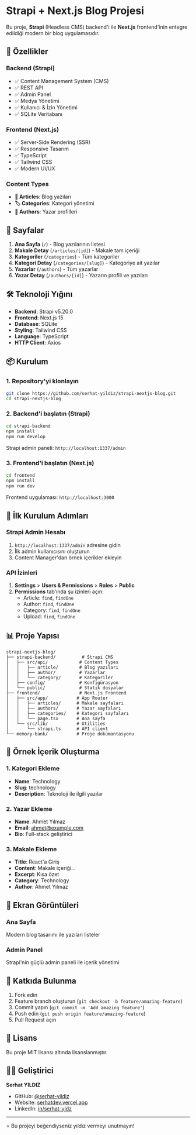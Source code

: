 # Strapi + Next.js Blog Projesi

Bu proje, **Strapi** (Headless CMS) backend'i ile **Next.js** frontend'inin entegre edildiği modern bir blog uygulamasıdır.

## 🚀 **Özellikler**

### Backend (Strapi)
- ✅ Content Management System (CMS)
- ✅ REST API
- ✅ Admin Panel
- ✅ Medya Yönetimi
- ✅ Kullanıcı & İzin Yönetimi
- ✅ SQLite Veritabanı

### Frontend (Next.js)
- ✅ Server-Side Rendering (SSR)
- ✅ Responsive Tasarım
- ✅ TypeScript
- ✅ Tailwind CSS
- ✅ Modern UI/UX

### Content Types
- **📄 Articles**: Blog yazıları
- **🏷️ Categories**: Kategori yönetimi
- **👤 Authors**: Yazar profilleri

## 📱 **Sayfalar**

1. **Ana Sayfa** (`/`) - Blog yazılarının listesi
2. **Makale Detay** (`/articles/[id]`) - Makale tam içeriği
3. **Kategoriler** (`/categories`) - Tüm kategoriler
4. **Kategori Detay** (`/categories/[slug]`) - Kategoriye ait yazılar
5. **Yazarlar** (`/authors`) - Tüm yazarlar
6. **Yazar Detay** (`/authors/[id]`) - Yazarın profili ve yazıları

## 🛠 **Teknoloji Yığını**

- **Backend**: Strapi v5.20.0
- **Frontend**: Next.js 15
- **Database**: SQLite
- **Styling**: Tailwind CSS
- **Language**: TypeScript
- **HTTP Client**: Axios

## 📦 **Kurulum**

### 1. Repository'yi klonlayın
```bash
git clone https://github.com/serhat-yildiz/strapi-nextjs-blog.git
cd strapi-nextjs-blog
```

### 2. Backend'i başlatın (Strapi)
```bash
cd strapi-backend
npm install
npm run develop
```
Strapi admin paneli: `http://localhost:1337/admin`

### 3. Frontend'i başlatın (Next.js)
```bash
cd frontend
npm install
npm run dev
```
Frontend uygulaması: `http://localhost:3000`

## 🎯 **İlk Kurulum Adımları**

### Strapi Admin Hesabı
1. `http://localhost:1337/admin` adresine gidin
2. İlk admin kullanıcısını oluşturun
3. Content Manager'dan örnek içerikler ekleyin

### API İzinleri
1. **Settings** > **Users & Permissions** > **Roles** > **Public**
2. **Permissions** tab'ında şu izinleri açın:
   - Article: `find`, `findOne`
   - Author: `find`, `findOne`
   - Category: `find`, `findOne`
   - Upload: `find`, `findOne`

## 📊 **Proje Yapısı**

```
strapi-nextjs-blog/
├── strapi-backend/          # Strapi CMS
│   ├── src/api/            # Content Types
│   │   ├── article/        # Blog yazıları
│   │   ├── author/         # Yazarlar
│   │   └── category/       # Kategoriler
│   ├── config/             # Konfigürasyon
│   └── public/             # Statik dosyalar
├── frontend/               # Next.js Frontend
│   ├── src/app/           # App Router
│   │   ├── articles/      # Makale sayfaları
│   │   ├── authors/       # Yazar sayfaları
│   │   ├── categories/    # Kategori sayfaları
│   │   └── page.tsx       # Ana sayfa
│   └── src/lib/           # Utilities
│       └── strapi.ts      # API client
└── memory-bank/           # Proje dokümantasyonu
```

## 🌟 **Örnek İçerik Oluşturma**

### 1. Kategori Ekleme
- **Name**: Technology
- **Slug**: technology
- **Description**: Teknoloji ile ilgili yazılar

### 2. Yazar Ekleme
- **Name**: Ahmet Yılmaz
- **Email**: ahmet@example.com
- **Bio**: Full-stack geliştirici

### 3. Makale Ekleme
- **Title**: React'a Giriş
- **Content**: Makale içeriği...
- **Excerpt**: Kısa özet
- **Category**: Technology
- **Author**: Ahmet Yılmaz

## 📸 **Ekran Görüntüleri**

### Ana Sayfa
Modern blog tasarımı ile yazıları listeler

### Admin Panel
Strapi'nin güçlü admin paneli ile içerik yönetimi

## 🤝 **Katkıda Bulunma**

1. Fork edin
2. Feature branch oluşturun (`git checkout -b feature/amazing-feature`)
3. Commit yapın (`git commit -m 'Add amazing feature'`)
4. Push edin (`git push origin feature/amazing-feature`)
5. Pull Request açın

## 📝 **Lisans**

Bu proje MIT lisansı altında lisanslanmıştır.

## 👨‍💻 **Geliştirici**

**Serhat YILDIZ**
- GitHub: [@serhat-yildiz](https://github.com/serhat-yildiz)
- Website: [serhatdev.vercel.app](https://serhatdev.vercel.app)
- LinkedIn: [in/serhat-yldz](https://linkedin.com/in/serhat-yldz)

---

⭐ Bu projeyi beğendiyseniz yıldız vermeyi unutmayın!